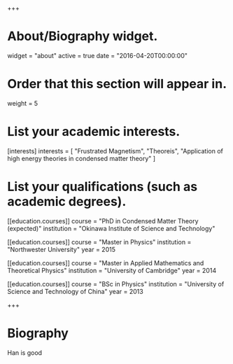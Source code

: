 +++
# About/Biography widget.
widget = "about"
active = true
date = "2016-04-20T00:00:00"

# Order that this section will appear in.
weight = 5

# List your academic interests.
[interests]
  interests = [
	"Frustrated Magnetism",
	"Theoreis",
	"Application of high energy theories in condensed matter theory"
  ]

# List your qualifications (such as academic degrees).
[[education.courses]]
  course = "PhD in Condensed Matter Theory (expected)"
  institution = "Okinawa Institute of Science and Technology"

[[education.courses]]
  course = "Master in Physics"
  institution = "Northwester University"
  year = 2015

[[education.courses]]
  course = "Master in Applied Mathematics and Theoretical Physics"
  institution = "University of Cambridge"
  year = 2014
  
[[education.courses]]
  course = "BSc in Physics"
  institution = "University of Science and Technology of China"
  year = 2013
 
+++

# Biography

Han is good
